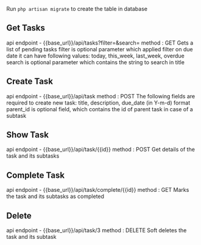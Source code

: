 Run `php artisan migrate` to create the table in database

## Get Tasks

api endpoint - {{base_url}}/api/tasks?filter=&search= method : GET
Gets a list of pending tasks
filter is optional parameter which applied filter on due date it can have following values:
today, this_week, last_week, overdue
search is optional parameter which contains the string to search in title

## Create Task

api endpoint - {{base_url}}/api/task method : POST
The following fields are required to create new task:
title, description, due_date (in Y-m-d) format
parent_id is optional field, which contains the id of parent task in case of a subtask

## Show Task

api endpoint - {{base_url}}/api/task/{{id}} method : POST
Get details of the task and its subtasks

## Complete Task

api endpoint - {{base_url}}/api/task/complete/{{id}} method : GET
Marks the task and its subtasks as completed

## Delete

api endpoint - {{base_url}}/api/task/3 method : DELETE
Soft deletes the task and its subtask



